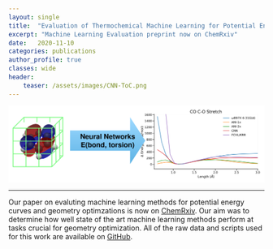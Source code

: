 ```yaml
---
layout: single
title:  "Evaluation of Thermochemical Machine Learning for Potential Energy Curves and Geometry Optimization"
excerpt: "Machine Learning Evaluation preprint now on ChemRxiv"
date:   2020-11-10
categories: publications
author_profile: true
classes: wide
header:
    teaser: /assets/images/CNN-ToC.png
---
```


<div style="font-size:0;">
    <img src="/assets/images/CNN-ToC.png" width="800">
</div>

------

Our paper on evaluting machine learning methods for potential energy curves and geometry optimzations is now on [ChemRxiv](https://doi.org/10.26434/chemrxiv.13029437.v1). Our aim was to determine how well state of the art machine learning methods perform at tasks crucial for geometry optimization. All of the raw data and scripts used for this work are available on [GitHub](https://github.com/hutchisonlab/ml-benchmark).